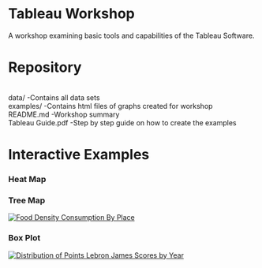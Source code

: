 # Tableau Workshop
A workshop examining basic tools and capabilities of the Tableau Software.

# Repository

<br>data/                     -Contains all data sets
<br>examples/                 -Contains html files of graphs created for workshop
<br>README.md                 -Workshop summary
<br>Tableau Guide.pdf          -Step by step guide on how to create the examples

# Interactive Examples

<h3>Heat Map</h3>
<div class='tableauPlaceholder' id='viz1521138511319' style='position: relative'><noscript></div>



<h3>Tree Map</h3>
<div class='tableauPlaceholder' id='viz1521138635666' style='position: relative'><noscript><a href='https://rawgit.com/GTLibraryDataVisualization/Tableau-Workshop/master/examples/TreeMap.html'><img alt='Food Density Consumption By Place ' src='https:&#47;&#47;public.tableau.com&#47;static&#47;images&#47;Ta&#47;TableauLessonTreeMap&#47;Sheet1&#47;1_rss.png' style='border: none' /></a></noscript><object class='tableauViz'  style='display:none;'><param name='host_url' value='https%3A%2F%2Fpublic.tableau.com%2F' /> <param name='embed_code_version' value='3' /> <param name='site_root' value='' /><param name='name' value='TableauLessonTreeMap&#47;Sheet1' /><param name='tabs' value='no' /><param name='toolbar' value='yes' /><param name='static_image' value='https:&#47;&#47;public.tableau.com&#47;static&#47;images&#47;Ta&#47;TableauLessonTreeMap&#47;Sheet1&#47;1.png' /> <param name='animate_transition' value='yes' /><param name='display_static_image' value='yes' /><param name='display_spinner' value='yes' /><param name='display_overlay' value='yes' /><param name='display_count' value='yes' /></object></div>

<h3>Box Plot</h3>
<div class='tableauPlaceholder' id='viz1521140825361' style='position: relative'><noscript><a href='https://rawgit.com/GTLibraryDataVisualization/Tableau-Workshop/master/examples/BoxPlot.html'><img alt='Distribution of Points Lebron James Scores by Year ' src='https:&#47;&#47;public.tableau.com&#47;static&#47;images&#47;Di&#47;DistributionofPointsLebronJamesScoresbyYear&#47;Sheet1&#47;1_rss.png' style='border: none' /></a></noscript><object class='tableauViz'  style='display:none;'><param name='host_url' value='https%3A%2F%2Fpublic.tableau.com%2F' /> <param name='embed_code_version' value='3' /> <param name='site_root' value='' /><param name='name' value='DistributionofPointsLebronJamesScoresbyYear&#47;Sheet1' /><param name='tabs' value='no' /><param name='toolbar' value='yes' /><param name='static_image' value='https:&#47;&#47;public.tableau.com&#47;static&#47;images&#47;Di&#47;DistributionofPointsLebronJamesScoresbyYear&#47;Sheet1&#47;1.png' /> <param name='animate_transition' value='yes' /><param name='display_static_image' value='yes' /><param name='display_spinner' value='yes' /><param name='display_overlay' value='yes' /><param name='display_count' value='yes' /><param name='filter' value='publish=yes' /></object></div>
